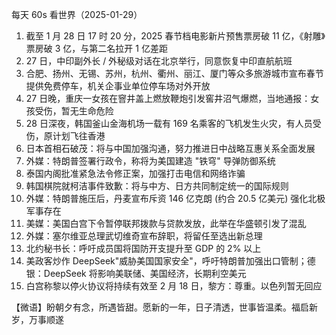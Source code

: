 每天 60s 看世界（2025-01-29）

1. 截至 1 月 28 日 17 时 20 分，2025 春节档电影新片预售票房破 11 亿，《射雕》票房破 3 亿，与第二名拉开 1 亿差距
2. 27 日，中印副外长 / 外秘级对话在北京举行，同意恢复中印直航航班
3. 合肥、扬州、无锡、苏州，杭州、衢州、丽江、厦门等众多旅游城市宣布春节提供免费停车，机关企事业单位停车场对外开放
4. 27 日晚，重庆一女孩在窨井盖上燃放鞭炮引发窖井沼气爆燃，当地通报：女孩受伤，暂无生命危险
5. 28 日深夜，韩国釜山金海机场一载有 169 名乘客的飞机发生火灾，有人员受伤，原计划飞往香港
6. 日本首相石破茂：将与中国加强沟通，努力推进日中战略互惠关系全面发展
7. 外媒：特朗普签署行政令，称将为美国建造 "铁穹" 导弹防御系统
8. 泰国内阁批准紧急法令修正案，加强打击电信和网络诈骗
9. 韩国棋院就柯洁事件致歉：将与中方、日方共同制定统一的国际规则
10. 外媒：特朗普施压后，丹麦宣布斥资 146 亿克朗 (约合 20.5 亿美元) 强化北极军事存在
11. 美媒：美国白宫下令暂停联邦拨款与贷款发放，此举在华盛顿引发了混乱
12. 外媒：塞尔维亚总理武切维奇宣布辞职，将留任至选出新总理
13. 北约秘书长：呼吁成员国将国防开支提升至 GDP 的 2% 以上
14. 美政客炒作 DeepSeek"威胁美国国家安全"，呼吁特朗普加强出口管制；德银：DeepSeek 将影响美联储、美国经济，长期利空美元
15. 白宫称黎以停火协议将持续有效至 2 月 18 日，黎方：尊重。以色列暂无回应

【微语】盼朝夕有念，所遇皆甜。愿新的一年，日子清透，世事皆温柔。福启新岁，万事顺遂